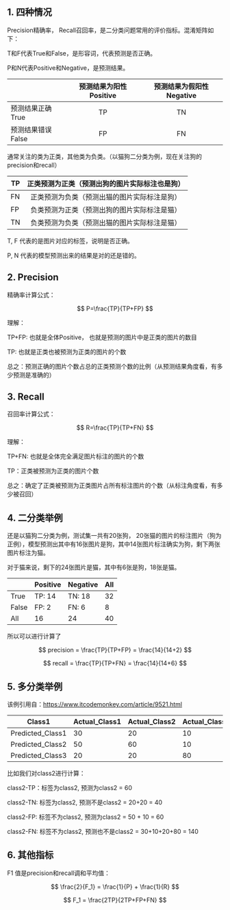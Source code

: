## 1. 四种情况

Precision精确率， Recall召回率，是二分类问题常用的评价指标。混淆矩阵如下：

T和F代表True和False，是形容词，代表预测是否正确。

P和N代表Positive和Negative，是预测结果。

|                    | 预测结果为阳性 Positive | 预测结果为假阳性 Negative |
| ------------------ | :---------------------: | :-----------------------: |
| 预测结果正确 True  |           TP            |            TN             |
| 预测结果错误 False |           FP            |            FN             |

通常关注的类为正类，其他类为负类。（以猫狗二分类为例，现在关注狗的precision和recall）

| TP   | 正类预测为正类（预测出狗的图片实际标注也是狗） |
| ---- | :--------------------------------------------: |
| FN   |  正类预测为负类（预测出猫的图片实际标注是狗）  |
| FP   |  负类预测为正类（预测出狗的图片实际标注是猫）  |
| TN   |  负类预测为负类（预测出猫的图片实际标注是猫）  |

T, F 代表的是图片对应的标签，说明是否正确。

P, N 代表的模型预测出来的结果是对的还是错的。

## 2. Precision

精确率计算公式：

$$
P=\frac{TP}{TP+FP}
$$

理解：

TP+FP: 也就是全体Positive， 也就是预测的图片中是正类的图片的数目

TP: 也就是正类也被预测为正类的图片的个数

总之：预测正确的图片个数占总的正类预测个数的比例（从预测结果角度看，有多少预测是准确的）

## 3. Recall

召回率计算公式：

$$
R=\frac{TP}{TP+FN}
$$

理解：

TP+FN: 也就是全体完全满足图片标注的图片的个数

TP：正类被预测为正类的图片个数

总之：确定了正类被预测为正类图片占所有标注图片的个数（从标注角度看，有多少被召回）

## 4. 二分类举例

还是以猫狗二分类为例，测试集一共有20张狗， 20张猫的图片的标注图片（狗为正例），模型预测出其中有16张图片是狗，其中14张图片标注确实为狗，剩下两张图片标注为猫。

对于猫来说，剩下的24张图片是猫，其中有6张是狗，18张是猫。

|       | Positive | Negative | All  |
| ----- | -------- | -------- | ---- |
| True  | TP: 14   | TN: 18   | 32   |
| False | FP: 2    | FN: 6    | 8    |
| All   | 16       | 24       | 40   |

所以可以进行计算了

$$
precision = \frac{TP}{TP+FP} = \frac{14}{14+2}
$$

$$
recall = \frac{TP}{TP+FN} = \frac{14}{14+6}
$$

## 5. 多分类举例

该例引用自：<https://www.itcodemonkey.com/article/9521.html>

| Class1           | Actual_Class1 | Actual_Class2 | Actual_Class3 |
| ---------------- | ------------- | ------------- | ------------- |
| Predicted_Class1 | 30            | 20            | 10            |
| Predicted_Class2 | 50            | 60            | 10            |
| Predicted_Class3 | 20            | 20            | 80            |

比如我们对class2进行计算：

class2-TP：标签为class2, 预测为class2  = 60

class2-TN:  标签为class2, 预测不是class2 = 20+20 = 40

class2-FP: 标签不为class2, 预测为class2 = 50 + 10 = 60

class2-FN: 标签不为class2, 预测也不是class2 = 30+10+20+80 = 140

## 6. 其他指标

F1 值是precision和recall调和平均值：

$$
\frac{2}{F_1} = \frac{1}{P} + \frac{1}{R}
$$

$$
F_1 = \frac{2TP}{2TP+FP+FN}
$$